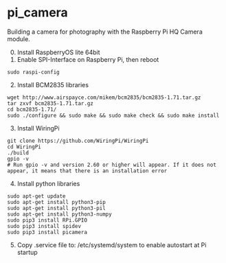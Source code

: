 # pi_camera
Building a camera for photography with the Raspberry Pi HQ Camera module.

0. Install RaspberryOS lite 64bit
1. Enable SPI-Interface on Raspberry Pi, then reboot
```
sudo raspi-config
```
2. Install BCM2835 libraries
```
wget http://www.airspayce.com/mikem/bcm2835/bcm2835-1.71.tar.gz
tar zxvf bcm2835-1.71.tar.gz
cd bcm2835-1.71/
sudo ./configure && sudo make && sudo make check && sudo make install
```
3. Install WiringPi
```
git clone https://github.com/WiringPi/WiringPi
cd WiringPi
./build
gpio -v
# Run gpio -v and version 2.60 or higher will appear. If it does not appear, it means that there is an installation error
```
4. Install python libraries
```
sudo apt-get update
sudo apt-get install python3-pip
sudo apt-get install python3-pil
sudo apt-get install python3-numpy
sudo pip3 install RPi.GPIO
sudo pip3 install spidev
sudo pip3 install picamera
```
5. Copy .service file to: /etc/systemd/system to enable autostart at Pi startup
